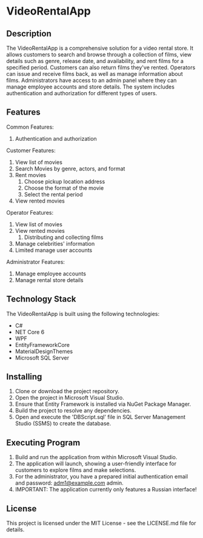 # VideoRentalApp

## Description

The VideoRentalApp is a comprehensive solution for a video rental store. It allows customers to search and browse through a collection of films, view details such as genre, release date, and availability, and rent films for a specified period. Customers can also return films they've rented. Operators can issue and receive films back, as well as manage information about films. Administrators have access to an admin panel where they can manage employee accounts and store details. The system includes authentication and authorization for different types of users.

## Features

Common Features:
1. Authentication and authorization

Customer Features:
1. View list of movies
2. Search Movies by genre, actors, and format
3. Rent movies
   1. Choose pickup location address
   2. Choose the format of the movie
   3. Select the rental period
4. View rented movies

Operator Features:
1. View list of movies
2. View rented movies
   1. Distributing and collecting films
3. Manage celebrities' information
4. Limited manage user accounts

Administrator Features:
1. Manage employee accounts
2. Manage rental store details

## Technology Stack

The VideoRentalApp is built using the following technologies:

- C#
- NET Core 6
- WPF
- EntityFrameworkCore
- MaterialDesignThemes
- Microsoft SQL Server

## Installing

1. Clone or download the project repository.
2. Open the project in Microsoft Visual Studio.
3. Ensure that Entity Framework is installed via NuGet Package Manager.
4. Build the project to resolve any dependencies.
5. Open and execute the 'DBScript.sql' file in SQL Server Management Studio (SSMS) to create the database.

## Executing Program

1. Build and run the application from within Microsoft Visual Studio.
2. The application will launch, showing a user-friendly interface for customers to explore films and make selections.
3. For the administrator, you have a prepared initial authentication email and password: adm1@example.com admin.
4. IMPORTANT: The application currently only features a Russian interface!

## License

This project is licensed under the MIT License - see the LICENSE.md file for details.
